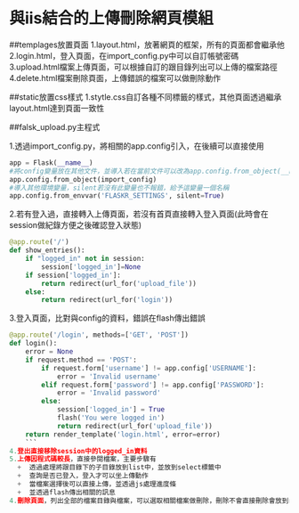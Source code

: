 # 與iis結合的上傳刪除網頁模組

##templages放置頁面
1.layout.html，放著網頁的框架，所有的頁面都會繼承他  
2.login.html，登入頁面，在import_config.py中可以自訂帳號密碼  
3.upload.html檔案上傳頁面，可以根據自訂的跟目錄列出可以上傳的檔案路徑  
4.delete.html檔案刪除頁面，上傳錯誤的檔案可以做刪除動作  

##static放置css樣式
1.stytle.css自訂各種不同標籤的樣式，其他頁面透過繼承layout.html達到頁面一致性  


##falsk_upload.py主程式

1.透過import_config.py，將相關的app.config引入，在後續可以直接使用  
```python
app = Flask(__name__)
#將config變量放在其他文件，並導入若在當前文件可以改為app.config.from_object(__name__)
app.config.from_object(import_config)
#導入其他環境變量，silent若沒有此變量也不報錯，給予這變量一個名稱
app.config.from_envvar('FLASKR_SETTINGS', silent=True)
```
2.若有登入過，直接轉入上傳頁面，若沒有首頁直接轉入登入頁面(此時會在session做紀錄方便之後確認登入狀態)
```python
@app.route('/')
def show_entries():
    if "logged_in" not in session:
        session['logged_in']=None
    if session['logged_in']:
        return redirect(url_for('upload_file'))
    else:
        return redirect(url_for('login'))
```
3.登入頁面，比對與config的資料，錯誤在flash傳出錯誤
```python
@app.route('/login', methods=['GET', 'POST'])
def login():
    error = None
    if request.method == 'POST':
        if request.form['username'] != app.config['USERNAME']:
            error = 'Invalid username'
        elif request.form['password'] != app.config['PASSWORD']:
            error = 'Invalid password'
        else:
            session['logged_in'] = True
            flash('You were logged in')
            return redirect(url_for('upload_file'))
    return render_template('login.html', error=error)
    ```
4.登出直接移除session中的logged_in資料
5.上傳因程式碼較長，直接參閱檔案，主要步驟有
  +  透過處理將跟目錄下的子目錄放到list中，並放到select標籤中
  +  查詢是否已登入，登入才可以坐上傳動作
  +  當檔案選擇後可以直接上傳，並透過js處理進度條
  +  並透過flash傳出相關的訊息
4.刪除頁面，列出全部的檔案目錄與檔案，可以選取相關檔案做刪除，刪除不會直接刪除會放到recycle資料夾避免誤刪
